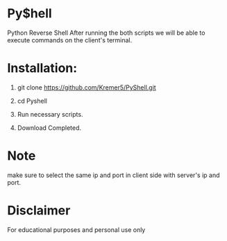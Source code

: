# Py$hell
Python Reverse Shell
After running the both scripts we will be able to execute commands on the client's terminal.


# Installation:
 1. git clone https://github.com/Kremer5/PyShell.git

 2. cd Pyshell

 3. Run necessary scripts.

 4. Download Completed.


# Note
make sure to select the same ip and port in client side with server's ip and port.


# Disclaimer
For educational purposes and personal use only


